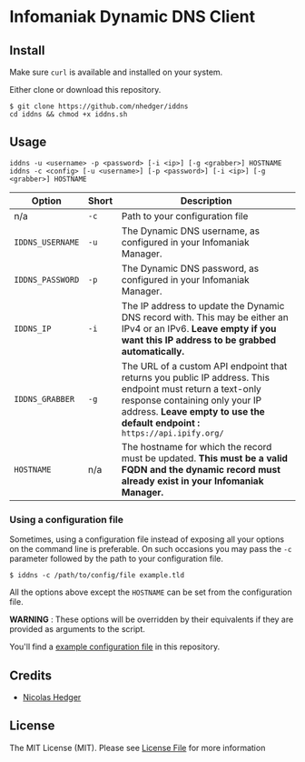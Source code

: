 # Infomaniak Dynamic DNS Client

## Install

Make sure `curl` is available and installed on your system.

Either clone or download this repository.

```shell script
$ git clone https://github.com/nhedger/iddns
cd iddns && chmod +x iddns.sh
```

## Usage
```shell script
iddns -u <username> -p <password> [-i <ip>] [-g <grabber>] HOSTNAME
iddns -c <config> [-u <username>] [-p <password>] [-i <ip>] [-g <grabber>] HOSTNAME
```

| Option | Short| Description|
|---|---|---|
|n/a|`-c`|Path to your configuration file|
|`IDDNS_USERNAME`|`-u`|The Dynamic DNS username, as configured in your Infomaniak Manager.|
|`IDDNS_PASSWORD`|`-p`|The Dynamic DNS password, as configured in your Infomaniak Manager. |
|`IDDNS_IP`|`-i`|The IP address to update the Dynamic DNS record with. This may be either an IPv4 or an IPv6. **Leave empty if you want this IP address to be grabbed automatically.** |
|`IDDNS_GRABBER`|`-g`|The URL of a custom API endpoint that returns you public IP address. This endpoint must return a text-only response containing only your IP address. **Leave empty to use the default endpoint :** `https://api.ipify.org/`|
|`HOSTNAME`| n/a |The hostname for which the record must be updated. **This must be a valid FQDN and the dynamic record must already exist in your Infomaniak Manager.**|


### Using a configuration file

Sometimes, using a configuration file instead of exposing all your options on the command line is preferable. 
On such occasions you may pass the `-c` parameter followed by the path to your configuration file.

```shell script
$ iddns -c /path/to/config/file example.tld
```

All the options above except the `HOSTNAME` can be set from the configuration file.

**WARNING** : These options will be overridden by their equivalents if they are provided as arguments to the script.

You'll find a [example configuration file](config.example) in this repository.

## Credits

* [Nicolas Hedger](https://github.com/nhedger)

## License
The MIT License (MIT). Please see [License File](LICENSE.md) for more information